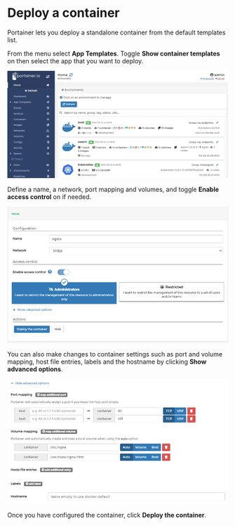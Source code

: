 # Deploy a container

Portainer lets you deploy a standalone container from the default templates list.

From the menu select **App Templates**. Toggle **Show container templates** on then select the app that you want to deploy.

![](../../../.gitbook/assets/2.9-templates-deploy-container-1.gif)

Define a name, a network, port mapping and volumes, and toggle **Enable access control** on if needed.

![](../../../.gitbook/assets/templates-deploy-container-2.png)

You can also make changes to container settings such as port and volume mapping, host file entries, labels and the hostname by clicking **Show advanced options**.

![](../../../.gitbook/assets/templates-deploy-container-3.png)

Once you have configured the container, click **Deploy the container**.
